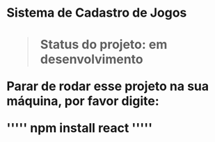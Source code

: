 <h1>Sistema de Cadastro de Jogos<h1/> 

> Status do projeto: em desenvolvimento

Parar de rodar esse projeto na sua máquina, por favor digite:

'''''
npm install react
'''''

